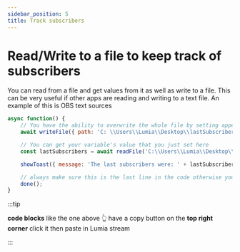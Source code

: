 ```yaml
---
sidebar_position: 5
title: Track subscribers
---
```


# Read/Write to a file to keep track of subscribers

You can read from a file and get values from it as well as write to a file.
This can be very useful if other apps are reading and writing to a text file. An example of this is OBS text sources

```js
async function() {
	// You have the ability to overwrite the whole file by setting append to false, or appending to the file in case you would like to keep a log of things
	await writeFile({ path: 'C:	\\Users\\Lumia\\Desktop\\lastSubscriber.txt', message: '{{username}}\n', append: true });

	// You can get your variable's value that you just set here
	const lastSubscribers = await readFile('C:\\Users\\Lumia\\Desktop\\lastSubscriber.txt');

	showToast({ message: 'The last subscribers were: ' + lastSubscribers });

	// always make sure this is the last line in the code otherwise your computer may get slower due to memory leaks
	done();
}
```

:::tip

**code blocks** like the one above 👆 have a copy button on the **top right corner** click it then paste in Lumia stream

:::
